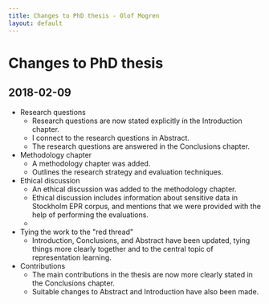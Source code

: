 ```yaml
---
title: Changes to PhD thesis - Olof Mogren
layout: default
---
```


# Changes to PhD thesis

## 2018-02-09


* Research questions
    - Research questions are now stated explicitly in the Introduction chapter.
    - I connect to the research questions in Abstract.
    - The research questions are answered in the Conclusions chapter.
* Methodology chapter
    - A methodology chapter was added.
    - Outlines the research strategy and evaluation techniques.
* Ethical discussion
    - An ethical discussion was added to the methodology chapter.
    - Ethical discussion includes information about sensitive data in Stockholm EPR corpus, and mentions that we were provided with the help of performing the evaluations.
    - 
* Tying the work to the "red thread"
    - Introduction, Conclusions, and Abstract have been updated, tying things more clearly together and to the central topic of representation learning.
* Contributions
    - The main contributions in the thesis are now more clearly stated in the Conclusions chapter.
    - Suitable changes to Abstract and Introduction have also been made.


